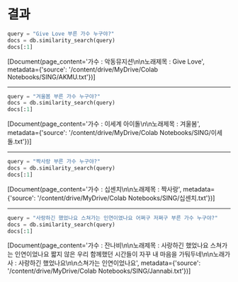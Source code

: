 # 결과
```python
query = "Give Love 부른 가수 누구야?"
docs = db.similarity_search(query)
docs[:1]
```

[Document(page_content='가수 : 악동뮤지션\n\n노래제목 : Give Love', metadata={'source': '/content/drive/MyDrive/Colab Notebooks/SING/AKMU.txt'})]

---

```python
query = "겨울봄 부른 가수 누구야?"
docs = db.similarity_search(query)
docs[:1]
```
[Document(page_content='가수 : 이세계 아이돌\n\n노래제목 : 겨울봄', metadata={'source': '/content/drive/MyDrive/Colab Notebooks/SING/이세돌.txt'})]

---

```python
query = "짝사랑 부른 가수 누구야?"
docs = db.similarity_search(query)
docs[:1]
```
[Document(page_content='가수 : 십센치\n\n노래제목 : 짝사랑', metadata={'source': '/content/drive/MyDrive/Colab Notebooks/SING/십센치.txt'})]

---

```python
query = "사랑하긴 했었나요 스쳐가는 인연이였나요 어쩌구 저쩌구 부른 가수 누구야?"
docs = db.similarity_search(query)
docs[:1]
```
[Document(page_content='가수 : 잔나비\n\n노래제목 : 사랑하긴 했었나요 스쳐가는 인연이었나요 짧지 않은 우리 함께했던 시간들이 자꾸 내 마음을 가둬두네\n\n노래가사 : 사랑하긴 했었나요\n\n스쳐가는 인연이었나요', metadata={'source': '/content/drive/MyDrive/Colab Notebooks/SING/Jannabi.txt'})]
